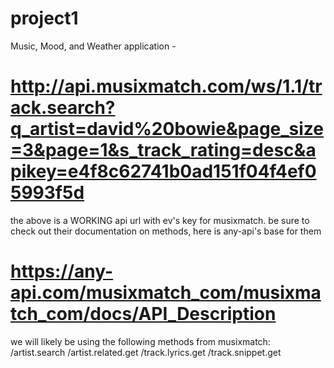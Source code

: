 # project1
Music, Mood, and Weather application - 



# http://api.musixmatch.com/ws/1.1/track.search?q_artist=david%20bowie&page_size=3&page=1&s_track_rating=desc&apikey=e4f8c62741b0ad151f04f4ef05993f5d

the above is a WORKING api url with ev's key for musixmatch.
be sure to check out their documentation on methods, here is any-api's base for them 
 # https://any-api.com/musixmatch_com/musixmatch_com/docs/API_Description 
 
 we will likely be using the following methods from musixmatch:
 /artist.search
 /artist.related.get
 /track.lyrics.get
 /track.snippet.get 